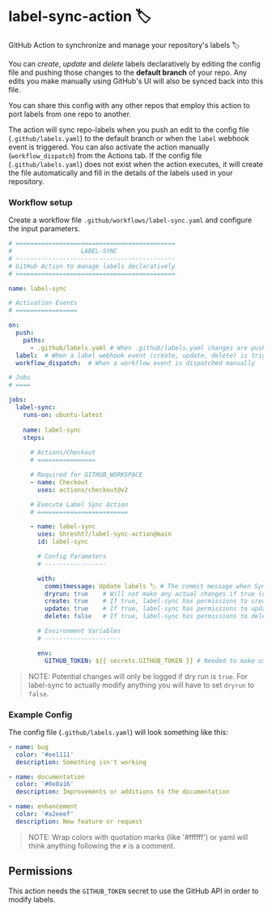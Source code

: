 # label-sync-action 🏷

GitHub Action to synchronize and manage your repository's labels 🏷

You can _create_, _update_ and _delete_ labels declaratively by editing the config file and pushing those changes to the **default branch** of your repo. Any edits you make manually using GitHub's UI will also be synced back into this file.

You can share this config with any other repos that employ this action to port labels from one repo to another.

The action will sync repo-labels when you push an edit to the config file (`.github/labels.yaml`) to the default branch or when the `label` webhook event is triggered. You can also activate the action manually (`workflow_dispatch`) from the Actions tab.
If the config file (`.github/labels.yaml`) does not exist when the action executes, it will create the file automatically and fill in the details of the labels used in your repository.

### Workflow setup

Create a workflow file `.github/workflows/label-sync.yaml` and configure the input parameters.

```yaml
# ============================================
#                   LABEL-SYNC
# --------------------------------------------
# GitHub Action to manage labels declaratively
# ============================================

name: label-sync

# Activation Events
# =================

on:
  push:
    paths:
      - .github/labels.yaml # When .github/labels.yaml changes are pushed to the default branch
  label:  # When a label webhook event (create, update, delete) is triggered
  workflow_dispatch:  # When a workflow event is dispatched manually

# Jobs
# ====

jobs:
  label-sync:
    runs-on: ubuntu-latest
    
    name: label-sync
    steps:
    
      # Actions/Checkout
      # ================

      # Required for GITHUB_WORKSPACE
      - name: Checkout
        uses: actions/checkout@v2

      # Execute Label Sync Action
      # =========================

      - name: label-sync
        uses: Shresht7/label-sync-action@main
        id: label-sync

        # Config Parameters
        # -----------------

        with:
          commitmessage: Update labels 🏷 # The commit message when SynLabel updates .github/labels.yaml file in the repo (default: label-sync Update)
          dryrun: true    # Will not make any actual changes if true (default: true)
          create: true    # If true, label-sync has permissions to create labels (default: true)
          update: true    # If true, label-sync has permissions to update labels (default: true)
          delete: false   # If true, label-sync has permissions to delete labels (default: false)

        # Environment Variables
        # ---------------------

        env:
          GITHUB_TOKEN: ${{ secrets.GITHUB_TOKEN }} # Needed to make use of the GitHub API to modify labels and update .github/labels.yaml file
```
> NOTE: Potential changes will only be logged if dry run is `true`. For label-sync to actually modify anything you will have to set `dryrun` to `false`.

### Example Config

The config file (`.github/labels.yaml`) will look something like this:

```yaml
- name: bug
  color: '#ee1111'
  description: Something isn't working

- name: documentation
  color: '#0e8a16'
  description: Improvements or additions to the documentation

- name: enhancement
  color: '#a2eeef'
  description: New feature or request

```

> NOTE: Wrap colors with quotation marks (like '#ffffff') or yaml will think anything following the `#` is a comment.

## Permissions

This action needs the `GITHUB_TOKEN` secret to use the GitHub API in order to modify labels.
